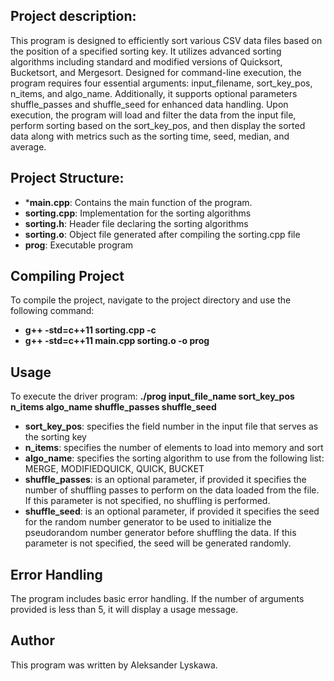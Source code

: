 
## Project description:

This program is designed to efficiently sort various  CSV data files based on the position of a specified sorting key. It utilizes advanced sorting algorithms including standard and modified versions of Quicksort, Bucketsort, and Mergesort. Designed for command-line execution, the program requires four essential arguments: input_filename, sort_key_pos, n_items, and algo_name. Additionally, it supports optional parameters shuffle_passes and shuffle_seed for enhanced data handling. Upon execution, the program will load and filter the data from the input file, perform sorting based on the sort_key_pos, and then display the sorted data along with metrics such as the sorting time, seed, median, and average.

## Project Structure:

* ***main.cpp**: Contains the main function of the program. 
* **sorting.cpp**: Implementation  for the sorting algorithms
* **sorting.h**: Header file declaring the sorting algorithms
* **sorting.o**: Object file generated after compiling the sorting.cpp file
* **prog**: Executable program 

## Compiling Project

To compile the project, navigate to the project directory and use the following command:
* **g++ -std=c++11 sorting.cpp -c**
* **g++ -std=c++11 main.cpp sorting.o -o prog**

## Usage

To execute the driver program:
**./prog input_file_name sort_key_pos n_items algo_name shuffle_passes shuffle_seed**
- **sort_key_pos**: specifies the field number in the input file that serves as the sorting key
- **n_items**: specifies the number of elements to load into memory and sort
- **algo_name**: specifies the sorting algorithm to use from the following list: MERGE, MODIFIEDQUICK, QUICK, BUCKET
- **shuffle_passes**:  is an optional parameter, if provided it specifies the number of shuffling passes to perform on the data loaded from the file. If this parameter is not specified, no shuffling is performed.
- **shuffle_seed**: is an optional parameter, if provided it specifies the seed for the random number generator to be used to initialize the pseudorandom number generator before shuffling the data. If this parameter is not specified, the seed will be generated randomly.
## Error Handling

The program includes basic error handling. If the number of arguments provided is less than 5, it will display a usage message. 

## Author 
This program was written by Aleksander Lyskawa.

